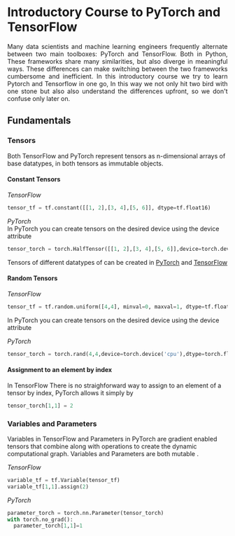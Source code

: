 # Introductory Course to PyTorch and TensorFlow


<p align="justify">
  Many data scientists and machine learning engineers frequently alternate between two main toolboxes: PyTorch and TensorFlow.  Both in Python, These  frameworks share many similarities, but also diverge in meaningful ways. These differences can make switching between the two frameworks cumbersome and inefficient. In this introductory course we try to learn Pytorch and Tensorflow in one go, In this way we not only hit two bird with one stone but also also understand the differences upfront, so we don't confuse only later on.
</p>

## Fundamentals
### Tensors
Both TensorFlow and PyTorch represent tensors as n-dimensional arrays of base datatypes, in both tensors as immutable objects.

#### Constant Tensors


*TensorFlow*

```python
tensor_tf = tf.constant([[1, 2],[3, 4],[5, 6]], dtype=tf.float16)
```


*PyTorch*  
In PyTorch you can create tensors on the desired device using the device attribute  
```python
tensor_torch = torch.HalfTensor([[1, 2],[3, 4],[5, 6]],device=torch.device('cpu'))
```
Tensors of different datatypes of  can be created in [PyTorch](https://pytorch.org/docs/stable/tensors.html) and [TensorFlow](https://www.tensorflow.org/api_docs/python/tf/dtypes/DType)

#### Random Tensors


*TensorFlow*

```python
tensor_tf = tf.random.uniform([4,4], minval=0, maxval=1, dtype=tf.float32, seed=1)
```


In PyTorch you can create tensors on the desired device using the device attribute

*PyTorch*
```python
tensor_torch = torch.rand(4,4,device=torch.device('cpu'),dtype=torch.float32)
```
#### Assignment to an element by index
In TensorFlow There is no straighforward way to assign to an element of a tensor by index, PyTorch allows it simply by 
```python
tensor_torch[1,1] = 2
```

### Variables and Parameters
Variables in TensorFlow and Parameters in PyTorch are gradient enabled tensors that combine along with operations to create the dynamic computational graph. Variables and Parameters are both mutable . 

*TensorFlow*
```python
variable_tf = tf.Variable(tensor_tf)
variable_tf[1,1].assign(2)
```

*PyTorch*
```python
parameter_torch = torch.nn.Parameter(tensor_torch)
with torch.no_grad():
  parameter_torch[1,1]=1
  ```
